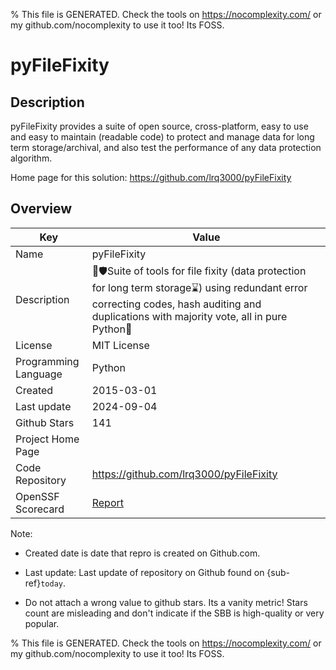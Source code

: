 
% This file is GENERATED. Check the tools on https://nocomplexity.com/ or my github.com/nocomplexity to use it too! Its FOSS. 

# pyFileFixity

## Description 

pyFileFixity provides a suite of open source, cross-platform, easy to use and easy to maintain (readable code) to protect and manage data for long term storage/archival, and also test the performance of any data protection algorithm.

Home page for this solution: https://github.com/lrq3000/pyFileFixity 

## Overview 

| Key | Value |
| --- | --- |
| Name | pyFileFixity |
| Description | 📂🛡️Suite of tools for file fixity (data protection for long term storage⌛) using redundant error correcting codes, hash auditing and duplications with majority vote, all in pure Python🐍 |
| License | MIT License |
| Programming Language | Python |
| Created | 2015-03-01 |
| Last update | 2024-09-04 |
| Github Stars | 141 |
| Project Home Page |  |
| Code Repository | https://github.com/lrq3000/pyFileFixity |
| OpenSSF Scorecard | [Report](https://securityscorecards.dev/viewer/?uri=github.com/lrq3000/pyFileFixity) |

Note:
 - Created date is date that repro is created on Github.com. 

- Last update: Last update of repository on Github found on {sub-ref}`today`. 

- Do not attach a wrong value to github stars. Its a vanity metric! Stars count are misleading and 
don't indicate if the SBB is high-quality or very popular.

% This file is GENERATED. Check the tools on https://nocomplexity.com/ or my github.com/nocomplexity to use it too! Its FOSS. 

